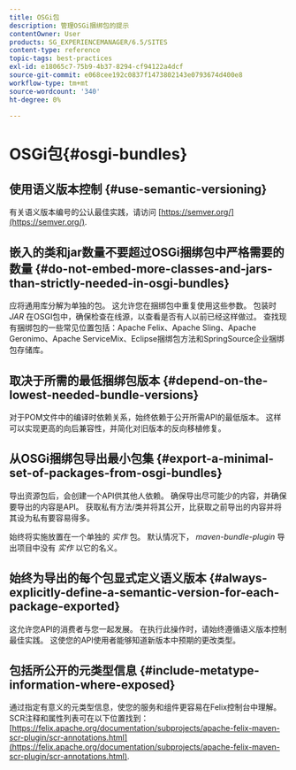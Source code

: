 ```yaml
---
title: OSGi包
description: 管理OSGi捆绑包的提示
contentOwner: User
products: SG_EXPERIENCEMANAGER/6.5/SITES
content-type: reference
topic-tags: best-practices
exl-id: e18065c7-75b9-4b37-8294-cf94122a4dcf
source-git-commit: e068cee192c0837f1473802143e0793674d400e8
workflow-type: tm+mt
source-wordcount: '340'
ht-degree: 0%

---
```


# OSGi包{#osgi-bundles}

## 使用语义版本控制 {#use-semantic-versioning}

有关语义版本编号的公认最佳实践，请访问 [https://semver.org/](https://semver.org/).

## 嵌入的类和jar数量不要超过OSGi捆绑包中严格需要的数量 {#do-not-embed-more-classes-and-jars-than-strictly-needed-in-osgi-bundles}

应将通用库分解为单独的包。 这允许您在捆绑包中重复使用这些参数。 包装时 *JAR* 在OSGI包中，确保检查在线源，以查看是否有人以前已经这样做过。 查找现有捆绑包的一些常见位置包括：Apache Felix、Apache Sling、Apache Geronimo、Apache ServiceMix、Eclipse捆绑包方法和SpringSource企业捆绑包存储库。

## 取决于所需的最低捆绑包版本 {#depend-on-the-lowest-needed-bundle-versions}

对于POM文件中的编译时依赖关系，始终依赖于公开所需API的最低版本。 这样可以实现更高的向后兼容性，并简化对旧版本的反向移植修复。

## 从OSGi捆绑包导出最小包集 {#export-a-minimal-set-of-packages-from-osgi-bundles}

导出资源包后，会创建一个API供其他人依赖。 确保导出尽可能少的内容，并确保要导出的内容是API。 获取私有方法/类并将其公开，比获取之前导出的内容并将其设为私有要容易得多。

始终将实施放置在一个单独的 *实作* 包。 默认情况下， *maven-bundle-plugin* 导出项目中没有 *实作* 以它的名义。

## 始终为导出的每个包显式定义语义版本 {#always-explicitly-define-a-semantic-version-for-each-package-exported}

这允许您API的消费者与您一起发展。 在执行此操作时，请始终遵循语义版本控制最佳实践。 这使您的API使用者能够知道新版本中预期的更改类型。

## 包括所公开的元类型信息 {#include-metatype-information-where-exposed}

通过指定有意义的元类型信息，使您的服务和组件更容易在Felix控制台中理解。 SCR注释和属性列表可在以下位置找到： [https://felix.apache.org/documentation/subprojects/apache-felix-maven-scr-plugin/scr-annotations.html](https://felix.apache.org/documentation/subprojects/apache-felix-maven-scr-plugin/scr-annotations.html).
